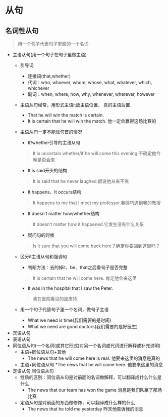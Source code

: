 # 从句
## 名词性从句
> 用一个句子代表句子里面的一个名词

* 主语从句(用一个句子在句子里做主语)
    * 引导词
        * 连接词(that,whether)
        * 代词：who, whoever, whom, whose, what, whatever, which, whichever
        * 副词：when, where, how, why, whenever, wherever, however
        
    * 主语从句经常，用形式主语it放主语位置，
    真的主语后置
        * That he will win the match is certain.
        * It is certain that he will win the match.
        他一定会赢得这场比赛的
    * 主语从句一定不能放句首的情况
         * If/whether引导的主语从句
        > It is uncertain whether/if he will come this evening.不确定他今晚是否会来
         * It is said开头的结构
        > It is said that he never laughed.据说他从来不笑
         * It happens、It occurs结构
        > It happens to me that I meet my professor.我碰巧遇到我的教授
         * It doesn’t matter how/whether结构
        > It doesn‘t matter how it happened.它发生没有什么关系
         * 疑问句的时候
        > Is it sure that you will come back here？确定你要回到这里吗？
    * 区分it主语从句和强调句
        * 判断方法：去的掉it、be、that之后看句子是否完整
        > It is certain that he will come here.
肯定他会来这里
        * It was in the hospital that I saw the Peter.
        > 我在医院看见的是皮特
    * 用一个句子代替句子里一个名词，做句子主语
        * What we need is time(我们需要的是时间)
        * What we need are good doctors(我们需要的是好医生)
* 宾语从句
* 表语从句
* 同位语从句(一个名词(或其它形式)对另一个名词或代词进行解释或补充说明)
    * 主语+同位语从句+其他
        * The news that he will come here is real.
        他要来这里的消息是真的
    * 主语+同位语从句
        *The news that he will come here.
        他要来这里的消息
* 定语从句,同位语从句
    * 性质的区别：同位语从句是对前面的名词做解释，可以翻译成什么什么是什么
        * The news that our team has won the game
        消息是我们队赢了那场比赛
    * 定语从句是对前面的东西做修饰，可以翻译成什么样的什么
        * The news that he told me yesterday
        昨天他告诉我的消息
